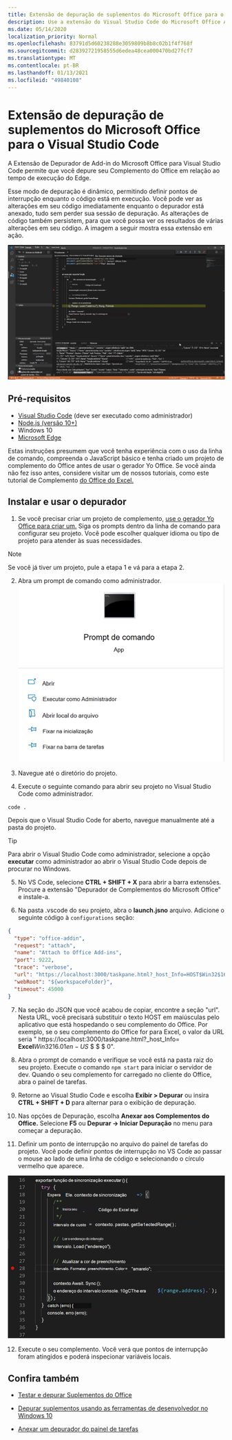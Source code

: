 ```yaml
---
title: Extensão de depuração de suplementos do Microsoft Office para o Visual Studio Code
description: Use a extensão do Visual Studio Code do Microsoft Office Add-in Debugger para depurar seu complemento do Office.
ms.date: 05/14/2020
localization_priority: Normal
ms.openlocfilehash: 83791d5d60238288e3059809b8b8c02b1f4f768f
ms.sourcegitcommit: d28392721958555d6edea48cea000470bd27fcf7
ms.translationtype: MT
ms.contentlocale: pt-BR
ms.lasthandoff: 01/13/2021
ms.locfileid: "49840108"
---
```

# <a name="microsoft-office-add-in-debugger-extension-for-visual-studio-code"></a>Extensão de depuração de suplementos do Microsoft Office para o Visual Studio Code

A Extensão de Depurador de Add-in do Microsoft Office para Visual Studio Code permite que você depure seu Complemento do Office em relação ao tempo de execução do Edge.

Esse modo de depuração é dinâmico, permitindo definir pontos de interrupção enquanto o código está em execução. Você pode ver as alterações em seu código imediatamente enquanto o depurador está anexado, tudo sem perder sua sessão de depuração. As alterações de código também persistem, para que você possa ver os resultados de várias alterações em seu código. A imagem a seguir mostra essa extensão em ação.

![Extensão do Depurador de Addin do Office depurando uma seção de Complementos do Excel](../images/vs-debugger-extension-for-office-addins.jpg)

## <a name="prerequisites"></a>Pré-requisitos

- [Visual Studio Code](https://code.visualstudio.com/) (deve ser executado como administrador)
- [Node.js (versão 10+)](https://nodejs.org/)
- Windows 10
- [Microsoft Edge](https://www.microsoft.com/edge)

Estas instruções presumem que você tenha experiência com o uso da linha de comando, compreenda o JavaScript básico e tenha criado um projeto de complemento do Office antes de usar o gerador Yo Office. Se você ainda não fez isso antes, considere visitar um de nossos tutoriais, como este tutorial de Complemento [do Office do Excel.](../tutorials/excel-tutorial.md)

## <a name="install-and-use-the-debugger"></a>Instalar e usar o depurador

1. Se você precisar criar um projeto de complemento, [use o gerador Yo Office para criar um.](../quickstarts/excel-quickstart-jquery.md?tabs=yeomangenerator) Siga os prompts dentro da linha de comando para configurar seu projeto. Você pode escolher qualquer idioma ou tipo de projeto para atender às suas necessidades.

> [!NOTE]
> Se você já tiver um projeto, pule a etapa 1 e vá para a etapa 2.

2. Abra um prompt de comando como administrador.
   ![Opções do prompt de comando, incluindo "executar como administrador" no Windows 10](../images/run-as-administrator-vs-code.jpg)

3. Navegue até o diretório do projeto.

4. Execute o seguinte comando para abrir seu projeto no Visual Studio Code como administrador.

```command&nbsp;line
code .
```

Depois que o Visual Studio Code for aberto, navegue manualmente até a pasta do projeto.

> [!TIP]
> Para abrir o Visual Studio Code como administrador, selecione a opção **executar** como administrador ao abrir o Visual Studio Code depois de procurar no Windows.

5. No VS Code, selecione **CTRL + SHIFT + X** para abrir a barra extensões. Procure a extensão "Depurador de Complementos do Microsoft Office" e instale-a.

6. Na pasta .vscode do seu projeto, abra o **launch.jsno** arquivo. Adicione o seguinte código à `configurations` seção:

```JSON
{
  "type": "office-addin",
  "request": "attach",
  "name": "Attach to Office Add-ins",
  "port": 9222,
  "trace": "verbose",
  "url": "https://localhost:3000/taskpane.html?_host_Info=HOST$Win32$16.01$en-US$$$$0",
  "webRoot": "${workspaceFolder}",
  "timeout": 45000
}
```

7. Na seção do JSON que você acabou de copiar, encontre a seção "url". Nesta URL, você precisará substituir o texto HOST em maiúsculas pelo aplicativo que está hospedando o seu complemento do Office. Por exemplo, se o seu complemento do Office for para Excel, o valor da URL seria " https://localhost:3000/taskpane.html?_host_Info= <strong>Excel</strong>$Win 32$16.01$en-US$ \$ \$ \$ 0".

8. Abra o prompt de comando e verifique se você está na pasta raiz do seu projeto. Execute o comando `npm start` para iniciar o servidor de dev. Quando o seu complemento for carregado no cliente do Office, abra o painel de tarefas.

9. Retorne ao Visual Studio Code e escolha **Exibir > Depurar** ou insira **CTRL + SHIFT + D** para alternar para o exibição de depuração.

10. Nas opções de Depuração, escolha **Anexar aos Complementos do Office.** Selecione **F5** ou **Depurar -> Iniciar Depuração** no menu para começar a depuração.

11. Definir um ponto de interrupção no arquivo do painel de tarefas do projeto. Você pode definir pontos de interrupção no VS Code ao passar o mouse ao lado de uma linha de código e selecionando o círculo vermelho que aparece.

![Um círculo vermelho aparece em uma linha de código no VS Code](../images/set-breakpoint.jpg)

12. Execute o seu complemento. Você verá que pontos de interrupção foram atingidos e poderá inspecionar variáveis locais.

## <a name="see-also"></a>Confira também

* [Testar e depurar Suplementos do Office](test-debug-office-add-ins.md)

* [Depurar suplementos usando as ferramentas de desenvolvedor no Windows 10](debug-add-ins-using-f12-developer-tools-on-windows-10.md)

* [Anexar um depurador do painel de tarefas](attach-debugger-from-task-pane.md)